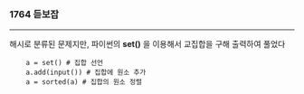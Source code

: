 ### 1764 듣보잡
---
해시로 분류된 문제지만, 파이썬의 **set()** 을 이용해서 교집합을 구해 출력하여 풀었다
```
    a = set() # 집합 선언
    a.add(input()) # 집합에 원소 추가
    a = sorted(a) # 집합의 원소 정렬
```